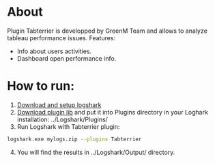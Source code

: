 # About
Plugin Tabterrier is developped by GreenM Team and allows to analyze tableau performance issues. 
Features: 
- Info about users activities.
- Dashboard open performance info.

# How to run:
1. [Download and setup logshark](https://github.com/tableau/Logshark/releases/tag/v2.1)
2. [Download plugin lib](https://github.com/greenmorg/Logshark/tree/tabterrier/Plugins/Tabterrier/Tabterrier.dll) and put it into Plugins directory in your Loghark installation: ../Logshark/Plugins/
3. Run Logshark with Tabterrier plugin:
```sh
logshark.exe mylogs.zip --plugins Tabterrier
```
4. You will find the results in ../Logshark/Output/ directory.